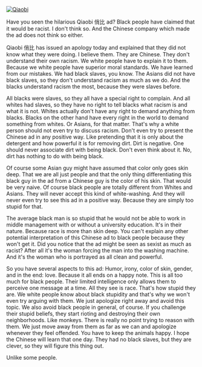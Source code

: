 [![Qiaobi](http://res.cloudinary.com/ontore/image/upload/c_scale,w_600/v1464508457/Qiaobi.jpg)](https://youtu.be/Xq-I0JRhvt4)

Have you seen the hilarious Qiaobi 俏比 ad? Black people have claimed that it would be racist. I don't think so. And the Chinese company which made the ad does not think so either.

Qiaobi 俏比 has issued an apology today and explained that they did not know what they were doing. I believe them. They are Chinese. They don't understand their own racism. We white people have to explain it to them. Because we white people have superior moral standards. We have learned from our mistakes. We had black slaves, you know. The Asians did not have black slaves, so they don't understand racism as much as we do. And the blacks understand racism the most, because they were slaves before.

All blacks were slaves, so they all have a special right to complain. And all whites had slaves, so they have no right to tell blacks what racism is and what it is not. Whites actually don't have any right to demand anything from blacks. Blacks on the other hand have every right in the world to demand something from whites. Or Asians, for that matter. That's why a white person should not even try to discuss racism. Don't even try to present the Chinese ad in any positive way. Like pretending that it is only about the detergent and how powerful it is for removing dirt. Dirt is negative. One should never associate dirt with being black. Don't even think about it. No, dirt has nothing to do with being black.

Of course some Asian guy might have assumed that color only goes skin deep. That we are all just people and that the only thing differentiating this black guy in the ad from a Chinese guy is the color of his skin. That would be very naive. Of course black people are totally different from Whites and Asians. They will never accept this kind of white-washing. And they will never even try to see this ad in a positive way. Because they are simply too stupid for that.

The average black man is so stupid that he would not be able to work in middle management with or without a university education. It's in their nature. Because race is more than skin deep. You can't explain any other potential interpretation of this Chinese ad to black people because they won't get it. Did you notice that the ad might be seen as sexist as much as racist? After all it's the woman forcing the man into the washing machine. And it's the woman who is portrayed as all clean and powerful.

So you have several aspects to this ad: Humor, irony, color of skin, gender, and in the end: love. Because it all ends on a happy note. This is all too much for black people. Their limited intelligence only allows them to perceive one message at a time. All they see is race. That's how stupid they are. We white people know about black stupidity and that's why we won't even try arguing with them. We just apologize right away and avoid this topic. We also avoid black people in general, of course. If you challenge their stupid beliefs, they start rioting and destroying their own neighborhoods. Like monkeys. There is really no point trying to reason with them. We just move away from them as far as we can and apologize whenever they feel offended. You have to keep the animals happy. I hope the Chinese will learn that one day. They had no black slaves, but they are clever, so they will figure this thing out.

Unlike some people.
